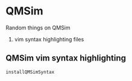 # QMSim

Random things on QMSim

1) vim syntax highlighting files

## QMSim vim syntax highlighting

```installQMSimSyntax``` 



